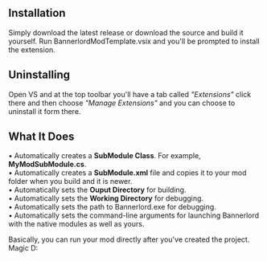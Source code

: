 ## Installation
Simply download the latest release or download the source and build it yourself. Run BannerlordModTemplate.vsix and you'll be prompted to install the extension.

## Uninstalling
Open VS and at the top toolbar you'll have a tab called _"Extensions"_ click there and then choose _"Manage Extensions"_ and you can choose to uninstall it form there.

## What It Does
• Automatically creates a **SubModule Class**. For example, **MyModSubModule.cs**.  
• Automatically creates a **SubModule.xml** file and copies it to your mod folder when you build and it is newer.  
• Automatically sets the **Ouput Directory** for building.  
• Automatically sets the **Working Directory** for debugging.  
• Automatically sets the path to Bannerlord.exe for debugging.  
• Automatically sets the command-line arguments for launching Bannerlord with the native modules as well as yours.  

Basically, you can run your mod directly after you've created the project. Magic D:
